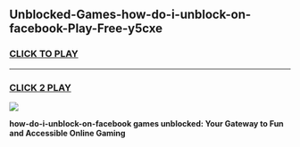 
## Unblocked-Games-how-do-i-unblock-on-facebook-Play-Free-y5cxe
<h3>
<a href="https://premium76.site?title=how-do-i-unblock-on-facebook&ref=10A">CLICK TO PLAY</a></h3>
<hr>

<h3>
<a href="https://premium76.site?title=how-do-i-unblock-on-facebook&ref=10A">CLICK 2 PLAY</a>
  
</h3>

<a href="https://premium76.site?title=how-do-i-unblock-on-facebook&ref=10A"><img src="https://clearcache.store/games.png"></a>


**how-do-i-unblock-on-facebook games unblocked: Your Gateway to Fun and Accessible Online Gaming**
